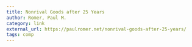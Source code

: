 ```yaml
---
title: Nonrival Goods after 25 Years
author: Romer, Paul M.
category: link
external_url: https://paulromer.net/nonrival-goods-after-25-years/
tags: comp
---
```

